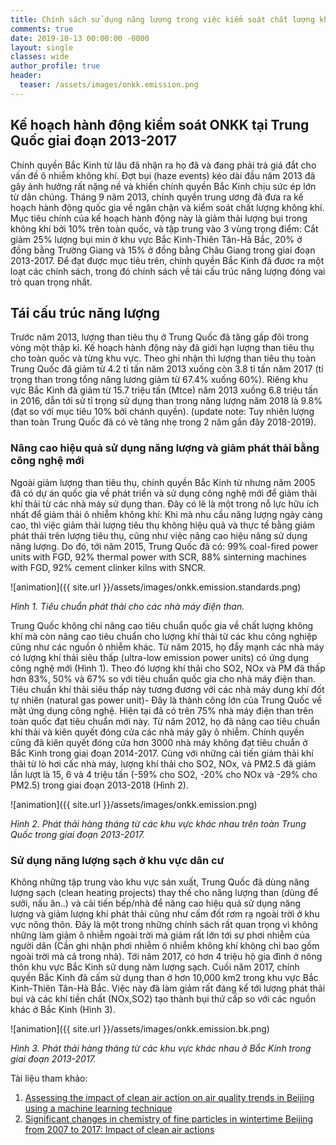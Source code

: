 ```yaml
---
title: Chính sách sử dụng năng lượng trong việc kiểm soát chất lượng không khí tại Trung Quốc (Clean Air Action Plan 2013-2017) 
comments: true
date: 2019-10-13 00:00:00 -0000
layout: single
classes: wide
author_profile: true
header:
  teaser: /assets/images/onkk.emission.png
---
```


## Kế hoạch hành động kiểm soát ONKK tại Trung Quốc giai đoạn 2013-2017

Chính quyền Bắc Kinh từ lâu đã nhận ra họ đã và đang phải trả giá đắt cho vấn đề ô nhiễm không khí. Đợt bụi (haze events) kéo dài đầu năm 2013 đã gây ảnh hưởng rất nặng nề và khiến chính quyền Bắc Kinh chịu sức ép lớn từ dân chúng. 
Tháng 9 năm 2013, chính quyền trung ương đã đưa ra kế hoạch hành động quốc gia về ngăn chặn và kiểm soát chất lượng không khí.
Mục tiêu chính của kế hoạch hành động này là giảm thải lượng bụi trong không khí bởi 10% trên toàn quốc, và tập trung vào 3 vùng trọng điểm: 
Cắt giảm 25% lượng bụi min ở khu vực Bắc Kinh-Thiên Tân-Hà Bắc, 20% ở đồng bằng Trường Giang và 15% ở đồng bằng Châu Giang trong giai đoạn 2013-2017.
Để đạt được mục tiêu trên, chính quyền Bắc Kinh đã đươc ra một loạt các chính sách, trong đó chính sách về tái cấu trúc năng lượng đóng vai trò quan trọng nhất. 

## Tái cấu trúc năng lượng

Trước năm 2013, lượng than tiêu thụ ở Trung Quốc đã tăng gấp đôi trong vòng một thập kỉ. Kế hoạch hành động này đã giới hạn lượng than tiêu thụ cho toàn quốc và từng khu vực. 
Theo ghi nhận thì lượng than tiêu thụ toàn Trung Quốc đã giảm từ 4.2 tỉ tấn năm 2013 xuống còn 3.8 tỉ tấn năm 2017 (tỉ trọng than trong tổng năng lương giảm từ 67.4% xuống 60%). 
Riêng khu vực Bắc Kinh đã giảm từ 15.7 triệu tấn (Mtce) năm 2013 xuống 6.8 triệu tấn in 2016, dẫn tới sử tỉ trọng sử dụng than trong năng lượng năm 2018 là 9.8% (đạt so với mục tiêu 10% bởi chánh quyền).
(update note: Tuy nhiên lượng than toàn Trung Quốc đã có vẻ tăng nhẹ trong 2 năm gần đây 2018-2019).

### Nâng cao hiệu quả sử dụng năng lượng và giảm phát thải bằng công nghệ mới

Ngoài giảm lượng than tiêu thụ, chính quyền Bắc Kinh từ nhưng năm 2005 đã có dự án quốc gia về phát triển và sử dụng công nghệ mới để giảm thải khí thải từ các nhà máy sử dụng than.
Đây có lẽ là một trong nỗ lực hữu ích nhất để giảm thải ô nhiễm không khí: Khi mà nhu cầu năng lượng ngày càng cao, thì việc giảm thải lượng tiêu thụ không hiệu quả và thực tế bằng giảm phát thải trên lượng tiêu thụ,
cũng như việc nâng cao hiệu năng sử dụng năng lượng. 
Do đó, tới năm 2015, Trung Quốc đã có: 99% coal-fired power units with FGD, 92% thermal power with SCR, 88% sinterning machines with FGD, 92% cement clinker kilns with SNCR. 

![animation]({{ site.url }}/assets/images/onkk.emission.standards.png) 

*Hình 1. Tiêu chuẩn phát thải cho các nhà máy điện than.*

Trung Quốc không chỉ nâng cao tiêu chuẩn quốc gia về chất lượng không khí mà còn nâng cao tiêu chuẩn cho lượng khí thải từ các khu công nghiệp cũng như các nguồn ô nhiễm khác. 
Từ năm 2015, họ đẩy mạnh các nhà máy có lượng khí thải siêu thấp (ultra-low emission power units) có ứng dụng công nghệ mới (Hình 1). 
Theo đó lượng khí thải cho SO2, NOx và PM đã thấp hơn 83%, 50% và 67% so với tiêu chuẩn quốc gia cho nhà máy điện than. 
Tiêu chuẩn khí thải siêu thấp này tương đương với các nhà máy dung khí đốt tự nhiên (natural gas power unit)- Đây là thành công lớn của Trung Quốc về mặt ứng dụng công nghệ. 
Hiện tại đã có trên 75% nhà máy điện than trên toàn quốc đạt tiêu chuẩn mới này. 
Từ năm 2012, họ đã nâng cao tiêu chuẩn khí thải và kiên quyết đóng cửa các nhà máy gây ô nhiễm.
Chính quyền cũng đã kiên quyết đóng cửa hơn 3000 nhà máy không đạt tiêu chuẩn ở Bắc Kinh trong giai đoạn 2014-2017. 
Cùng với những cải tiến giảm thải khí thải từ lò hơi cấc nhà máy,
lượng khí thải cho SO2, NOx, và PM2.5 đã giảm lần lượt là 15, 6 và 4 triệu tấn (-59% cho SO2, -20% cho NOx và -29% cho PM2.5) trong giai đoạn 2013-2018 (Hình 2). 

![animation]({{ site.url }}/assets/images/onkk.emission.png) 

*Hình 2. Phát thải hàng tháng từ các khu vực khác nhau trên toàn Trung Quốc trong giai đoạn 2013-2017.*

### Sử dụng năng lượng sạch ở khu vực dân cư

Không những tập trung vào khu vực sản xuất, Trung Quốc đã dùng năng lượng sạch (clean heating projects) thay thế cho năng lượng than (dùng để sưởi, nấu ăn..) và cải tiến bếp/nhà để năng cao hiệu quả sử dụng năng lượng 
và giảm lượng khí phát thải cũng như cấm đốt rơm rạ ngoài trời ở khu vực nông thôn. 
Đây là một trong những chính sách rất quan trọng vì không những làm giảm ô nhiễm ngoài trời mà giảm rất lớn tới sự phơi nhiễm của người dân (Cần ghi nhận phơi nhiễm ô nhiễm không khí không chỉ bao gồm ngoài trời mà cả trong nhà).
Tới năm 2017, có hơn 4 triệu hộ gia đình ở nông thôn khu vực Bắc Kinh sử dụng năm lượng sạch. 
Cuối năm 2017, chính quyền Bắc Kinh đã cấm sử dụng than ở hơn 10,000 km2 trong khu vực Bắc Kinh-Thiên Tân-Hà Bắc.
Việc này đã làm giảm rất đáng kể tới lượng phát thải bụi và các khí tiền chất (NOx,SO2) tạo thành bụi thứ cấp so với các nguồn khác ở Bắc Kinh (Hình 3).

![animation]({{ site.url }}/assets/images/onkk.emission.bk.png) 

*Hình 3. Phát thải hàng tháng từ các khu vực khác nhau ở Bắc Kinh trong giai đoạn 2013-2017.*

Tài liệu tham khảo:

1. [Assessing the impact of clean air action on air quality trends in Beijing using a machine learning technique](https://acp.copernicus.org/articles/19/11303/2019/)
2. [Significant changes in chemistry of fine particles in wintertime Beijing from 2007 to 2017: Impact of clean air actions](https://pubs.acs.org/doi/abs/10.1021/acs.est.9b04678)





